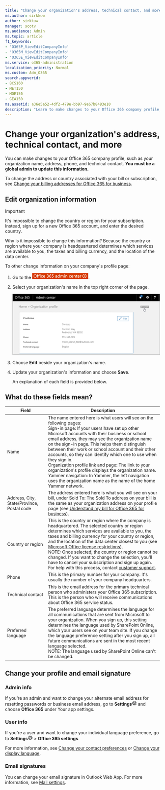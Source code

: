 ```yaml
---
title: "Change your organization's address, technical contact, and more"
ms.author: sirkkuw
author: sirkkuw
manager: scotv
ms.audience: Admin
ms.topic: article
f1_keywords:
- 'O365P_ViewEditCompanyInfo'
- 'O365M_ViewEditCompanyInfo'
- 'O365E_ViewEditCompanyInfo'
ms.service: o365-administration
localization_priority: Normal
ms.custom: Adm_O365
search.appverid:
- BCS160
- MET150
- MOE150
- GEA150
ms.assetid: a36e5a52-4df2-479e-bb97-9e67b8483e10
description: "Learn to make changes to your Office 365 company profile, such as organization name, address, phone, technical contact, and email."
---
```


# Change your organization's address, technical contact, and more
  
You can make changes to your Office 365 company profile, such as your organization name, address, phone, and technical contact. **You must be a global admin to update this information.**
  
To change the address or country associated with your bill or subscription, see [Change your billing addresses for Office 365 for business](../subscriptions-and-billing/change-your-billing-addresses.md).
   
## Edit organization information

 > [!IMPORTANT]
> It's impossible to change the country or region for your subscription. Instead, sign up for a new Office 365 account, and enter the desired country. 
  
Why is it impossible to change this information? Because the country or region where your company is headquartered determines which services are available to you, the taxes and billing currency, and the location of the data center.
  
To other change information on your company's profile page:
  
1. Go to the [![Go to the Office 365 admin center.](../media/e00ba917-c3fb-4173-b344-43eb5c7eeb15.png)](https://portal.office.com/adminportal/home).

2. Select your organization's name in the top right corner of the page.
    
    ![Click the name of your business](../media/f9a9072e-bbed-47fa-9abc-aef58d77f6f1.png)
  
3. Choose **Edit** beside your organization's name. 
    
4. Update your organization's information and choose **Save**.
    
    An explanation of each field is provided below.
    
## What do these fields mean?


|**Field**  |**Description**  |
|---------|---------|
|Name  <br/>   | The name entered here is what users will see on the following pages:  <br/>  Sign-in page: If your users have set up other Microsoft accounts with their business or school email address, they may see the organization name on the sign-in page. This helps them distinguish between their work or school account and their other accounts, so they can identify which one to use when they sign in.  <br/>  Organization profile link and page: The link to your organization's profile displays the organization name.  <br/>  Yammer navigation: In Yammer, the left navigation uses the organization name as the name of the home Yammer network.  <br/>        |
|Address, City, State/Province, Postal code  <br/>     | The address entered here is what you will see on your bill, under Sold To: The Sold To address on your bill is the same as your organization address on your profile page (see [Understand my bill for Office 365 for business](../subscriptions-and-billing/understand-your-invoice.md)).  <br/>        |
|Country or region  <br/>    | This is the country or region where the company is headquartered. The selected country or region determines which services are available to you, the taxes and billing currency for your country or region, and the location of the data center closest to you (see [Microsoft Office license restrictions](https://office.microsoft.com/redir/FX103037529)).<br/>NOTE: Once selected, the country or region cannot be changed. If you want to change the selection, you'll have to cancel your subscription and sign up again. For help with this process, contact [customer support](https://go.microsoft.com/fwlink/p/?linkid=518322).        |
|Phone  <br/>     | This is the primary number for your company. It's usually the number of your company headquarters.  <br/>        |
|Technical contact  <br/> |This is the email address for the primary technical person who administers your Office 365 subscription. This is the person who will receive communications about Office 365 service status.  <br/> |
|Preferred language  <br/> |The preferred language determines the language for all communications that are sent from Microsoft to your organization. When you sign up, this setting determines the language used by SharePoint Online, which your users see on your team site. If you change the language preference setting after you sign up, all future communications are sent in the most recent language selected.  <br/> NOTE: The language used by SharePoint Online can't be changed.           |
   
## Change your profile and email signature

### Admin info
  
If you're an admin and want to change your alternate email address for resetting passwords or business email address, go to **Settings**![Settings](../media/4b83e9cb-c7e4-46c8-b3d1-cfee017123ae.png) and choose **Office 365** under Your app settings. 
    
### User info
  
If you're a user and want to change your individual language preference, go to **Settings**![Settings](../media/4b83e9cb-c7e4-46c8-b3d1-cfee017123ae.png) \> **Office 365 settings**.
    
For more information, see [Change your contact preferences](change-contact-preferences.md) or [Change your display language](https://support.office.com/article/6f238bff-5252-441e-b32b-655d5d85d15b.aspx).
  
### Email signatures
  
You can change your email signature in Outlook Web App. For more information, see [Mail settings](https://support.office.com/article/30c69a79-efc6-42d2-b740-4bf1c1f8a01c.aspx).
    

